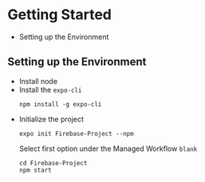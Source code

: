 # Getting Started

- Setting up the Environment
  
## Setting up the Environment

- Install node
- Install the `expo-cli`
  ```
  npm install -g expo-cli
  ```
- Initialize the project
  ```
  expo init Firebase-Project --npm
  ```
  Select first option under the Managed Workflow
  `blank`
  ```
  cd Firebase-Project
  npm start
  ```